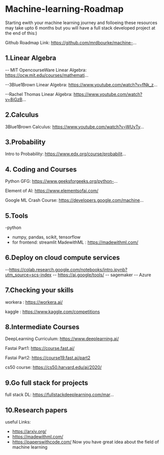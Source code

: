 # Machine-learning-Roadmap
Starting ewith your machine learning journey and folloeing these resources may take upto 6 months but you will have a full stack developed project at the end of this:)

Github Roadmap Link:
https://github.com/mrdbourke/machine-...

## 1.Linear Algebra
-- MIT OpencourseWare Linear Algebra: https://ocw.mit.edu/courses/mathemati...

--3Blue1Brown Linear Algebra: https://www.youtube.com/watch?v=fNk_z...

--Rachel Thomas Linear Algebra: https://www.youtube.com/watch?v=8iGzB...
## 2.Calculus 
3Blue1Brown Calculus: https://www.youtube.com/watch?v=WUvTy...
## 3.Probability
Intro to Probability: https://www.edx.org/course/probabilit...
## 4. Coding and Courses
Python GFG: https://www.geeksforgeeks.org/python-...

Element of AI: https://www.elementsofai.com/

Google ML Crash Course: https://developers.google.com/machine...
## 5.Tools 
-python
- numpy, pandas, scikit, tensorflow 
- for frontend: streamlit
MadewithML : https://madewithml.com/
## 6.Deploy on cloud compute services
--https://colab.research.google.com/notebooks/intro.ipynb?utm_source=scs-index
-- https://ai.google/tools/
-- sagemaker
-- Azure
## 7.Checking your skills
workera : https://workera.ai/

kaggle : https://www.kaggle.com/competitions

## 8.Intermediate Courses
DeepLearning Curriculum: https://www.deeplearning.ai/

Fastai Part1: https://course.fast.ai/

Fastai Part2: https://course19.fast.ai/part2

cs50 course: https://cs50.harvard.edu/ai/2020/

## 9.Go full stack for projects
full stack DL: https://fullstackdeeplearning.com/mar...
## 10.Research papers 
useful Links:

 - https://arxiv.org/
 - https://madewithml.com/
 - https://paperswithcode.com/
Now you have great idea about the field of machine learning 
